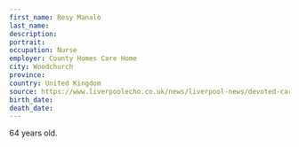 ```yaml
---
first_name: Resy Manalo
last_name: 
description: 
portrait: 
occupation: Nurse
employer: County Homes Care Home
city: Woodchurch
province: 
country: United Kingdom
source: https://www.liverpoolecho.co.uk/news/liverpool-news/devoted-care-nurse-sent-daughter-18271544
birth_date: 
death_date: 
---
```


64 years old.